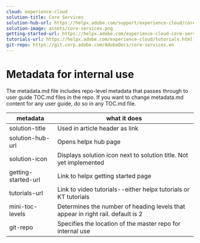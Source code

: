 ```yaml
---
cloud: experience-cloud
solution-title: Core Services
solution-hub-url: https://helpx.adobe.com/support/experience-cloud/core-services.html
solution-image: assets/core-services.png
getting-started-url: https://helpx.adobe.com/experience-cloud-core-services/get-started.html
tutorials-url: https://helpx.adobe.com/experience-cloud/tutorials.html
git-repo: https://git.corp.adobe.com/AdobeDocs/core-services.en
---
```


# Metadata for internal use

The metadata.md file includes repo-level metadata that passes through to user guide TOC.md files in the repo. If you want to change metadata.md content for any user guide, do so in any TOC.md file.

| metadata | what it does |
|--- |--- |
| solution-title | Used in article header as link |
| solution-hub-url | Opens helpx hub page |
| solution-icon | Displays solution icon next to solution title. Not yet implemented |
| getting-started-url | Link to helpx getting started page |
| tutorials-url | Link to video tutorials--either helpx tutorials or KT tutorials |
| mini-toc-levels | Determines the number of heading levels that appear in right rail. default is 2 |
| git-repo | Specifies the location of the master repo for internal use |
